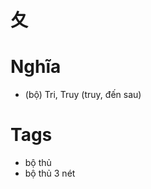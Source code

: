 # 夂

# Nghĩa
* (bộ) Tri, Truy (truy, đến sau)

# Tags
* bộ thủ
*  bộ thủ 3 nét

<script>window.HANZI_FIELD='夂';</script>
